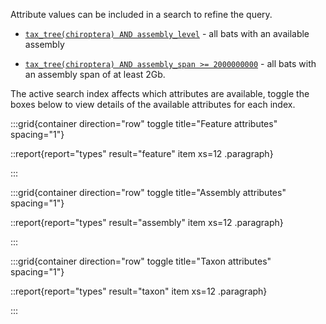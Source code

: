 Attribute values can be included in a search to refine the query.

- [`tax_tree(chiroptera) AND assembly_level`](/search?query=tax_tree%28chiroptera%29%20AND%20assembly_level&result=taxon&taxonomy=ncbi) - all bats with an available assembly

- [`tax_tree(chiroptera) AND assembly_span >= 2000000000`](/search?query=tax_tree%28chiroptera%29%20AND%20assembly_span%20%3E%3D%202000000000&result=taxon&taxonomy=ncbi) - all bats with an assembly span of at least 2Gb.

The active search index affects which attributes are available, toggle the boxes below to view details of the available attributes for each index.

:::grid{container direction="row" toggle title="Feature attributes" spacing="1"}

::report{report="types" result="feature" item xs=12 .paragraph}

:::

:::grid{container direction="row" toggle title="Assembly attributes" spacing="1"}

::report{report="types" result="assembly" item xs=12 .paragraph}

:::

:::grid{container direction="row" toggle title="Taxon attributes" spacing="1"}

::report{report="types" result="taxon" item xs=12 .paragraph}

:::
